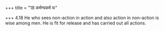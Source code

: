 +++
title = "18 कर्मण्यकर्म यः"

+++
4.18 He who sees non-action in action and also action in non-action is
wise among men. He is fit for release and has carried out all actions.
